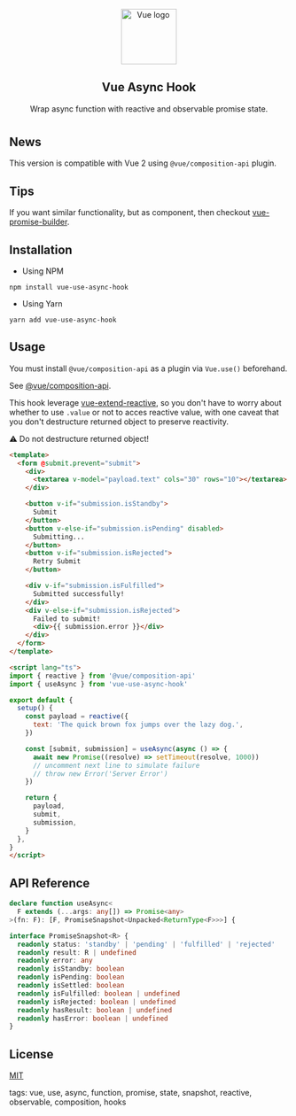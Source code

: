 <p align="center"><img width="100" height="100" src="https://vuejs.org/images/logo.png" alt="Vue logo"></p>

<h2 align="center">Vue Async Hook</h2>

<p align="center">
  Wrap async function with reactive and observable promise state.
</p>

#

## News

This version is compatible with Vue 2 using `@vue/composition-api` plugin.

## Tips

If you want similar functionality, but as component, then checkout [vue-promise-builder](https://github.com/c5n8/vue-promise-builder).

## Installation

- Using NPM
```
npm install vue-use-async-hook
```

- Using Yarn
```
yarn add vue-use-async-hook
```

## Usage

You must install `@vue/composition-api` as a plugin via `Vue.use()` beforehand.

See [@vue/composition-api](https://github.com/vuejs/composition-api).

This hook leverage [vue-extend-reactive](https://github.com/c5n8/vue-extend-reactive), so you don't have to worry about whether to use `.value` or not to acces reactive value, with one caveat that you don't destructure returned object to preserve reactivity.

⚠️ Do not destructure returned object!

```html
<template>
  <form @submit.prevent="submit">
    <div>
      <textarea v-model="payload.text" cols="30" rows="10"></textarea>
    </div>

    <button v-if="submission.isStandby">
      Submit
    </button>
    <button v-else-if="submission.isPending" disabled>
      Submitting...
    </button>
    <button v-if="submission.isRejected">
      Retry Submit
    </button>

    <div v-if="submission.isFulfilled">
      Submitted successfully!
    </div>
    <div v-else-if="submission.isRejected">
      Failed to submit!
      <div>{{ submission.error }}</div>
    </div>
  </form>
</template>

<script lang="ts">
import { reactive } from '@vue/composition-api'
import { useAsync } from 'vue-use-async-hook'

export default {
  setup() {
    const payload = reactive({
      text: 'The quick brown fox jumps over the lazy dog.',
    })

    const [submit, submission] = useAsync(async () => {
      await new Promise((resolve) => setTimeout(resolve, 1000))
      // uncomment next line to simulate failure
      // throw new Error('Server Error')
    })

    return {
      payload,
      submit,
      submission,
    }
  },
}
</script>
```

## API Reference

```ts
declare function useAsync<
  F extends (...args: any[]) => Promise<any>
>(fn: F): [F, PromiseSnapshot<Unpacked<ReturnType<F>>>] {

interface PromiseSnapshot<R> {
  readonly status: 'standby' | 'pending' | 'fulfilled' | 'rejected'
  readonly result: R | undefined
  readonly error: any
  readonly isStandby: boolean
  readonly isPending: boolean
  readonly isSettled: boolean
  readonly isFulfilled: boolean | undefined
  readonly isRejected: boolean | undefined
  readonly hasResult: boolean | undefined
  readonly hasError: boolean | undefined
}
```

## License

[MIT](http://opensource.org/licenses/MIT)

tags: vue, use, async, function, promise, state, snapshot, reactive, observable, composition, hooks
